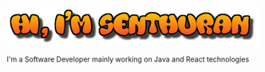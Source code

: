 ![alt text](<https://github.com/Senthuran100/Senthuran100/blob/main/cooltext369230231446776.png>)

I'm a Software Developer mainly working on Java and React technologies
<!--
**Senthuran100/Senthuran100** is a ✨ _special_ ✨ repository because its `README.md` (this file) appears on your GitHub profile.

Here are some ideas to get you started:


- 🔭 I’m currently working on 
- 🌱 I’m currently learning ...
- 👯 I’m looking to collaborate on ...
- 🤔 I’m looking for help with ...
- 💬 Ask me about ...
- 📫 How to reach me: ...
- 😄 Pronouns: ...
- ⚡ Fun fact: ...
-->
